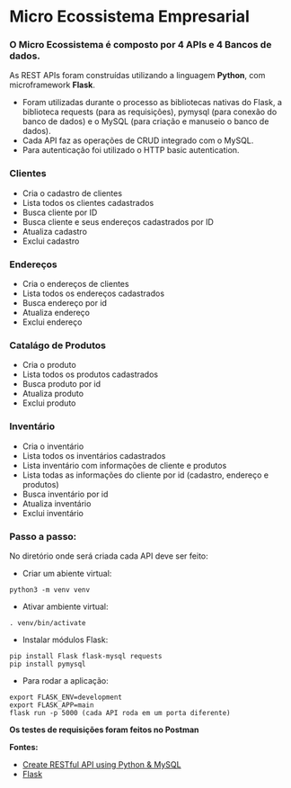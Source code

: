 # Micro Ecossistema Empresarial

### O Micro Ecossistema é composto por 4 APIs e 4 Bancos de dados.

As REST APIs foram construídas utilizando a linguagem **Python**, com microframework **Flask**.
- Foram utilizadas durante o processo as bibliotecas nativas do Flask, a biblioteca requests (para as requisições), pymysql (para conexão do banco de dados) e o MySQL (para criação e manuseio o banco de dados).
- Cada API faz as operações de CRUD integrado com o MySQL.
- Para autenticação foi utilizado o HTTP basic autentication.

### Clientes
- Cria o cadastro de clientes
- Lista todos os clientes cadastrados
- Busca cliente por ID
- Busca cliente e seus endereços cadastrados por ID
- Atualiza cadastro
- Exclui cadastro
### Endereços
- Cria o endereços de clientes
- Lista todos os endereços cadastrados
- Busca endereço por id
- Atualiza endereço
- Exclui endereço
### Catalágo de Produtos
- Cria o produto
- Lista todos os produtos cadastrados
- Busca produto por id
- Atualiza produto
- Exclui produto
### Inventário
- Cria o inventário
- Lista todos os inventários cadastrados
- Lista inventário com informações de cliente e produtos
- Lista todas as informações do cliente por id (cadastro, endereço e produtos)
- Busca inventário por id
- Atualiza inventário
- Exclui inventário

### Passo a passo:

No diretório onde será criada cada API deve ser feito:

- Criar um abiente virtual:
```
python3 -m venv venv
```
- Ativar ambiente virtual:
```
. venv/bin/activate
```
- Instalar módulos Flask:
```
pip install Flask flask-mysql requests
pip install pymysql
```
- Para rodar a aplicação:
```
export FLASK_ENV=development
export FLASK_APP=main
flask run -p 5000 (cada API roda em um porta diferente)
```

**Os testes de requisições foram feitos no Postman**

**Fontes:**

- [Create RESTful API using Python & MySQL](https://webdamn.com/create-restful-api-using-python-mysql/) 
- [Flask](https://flask.palletsprojects.com/en/2.1.x/quickstart/)